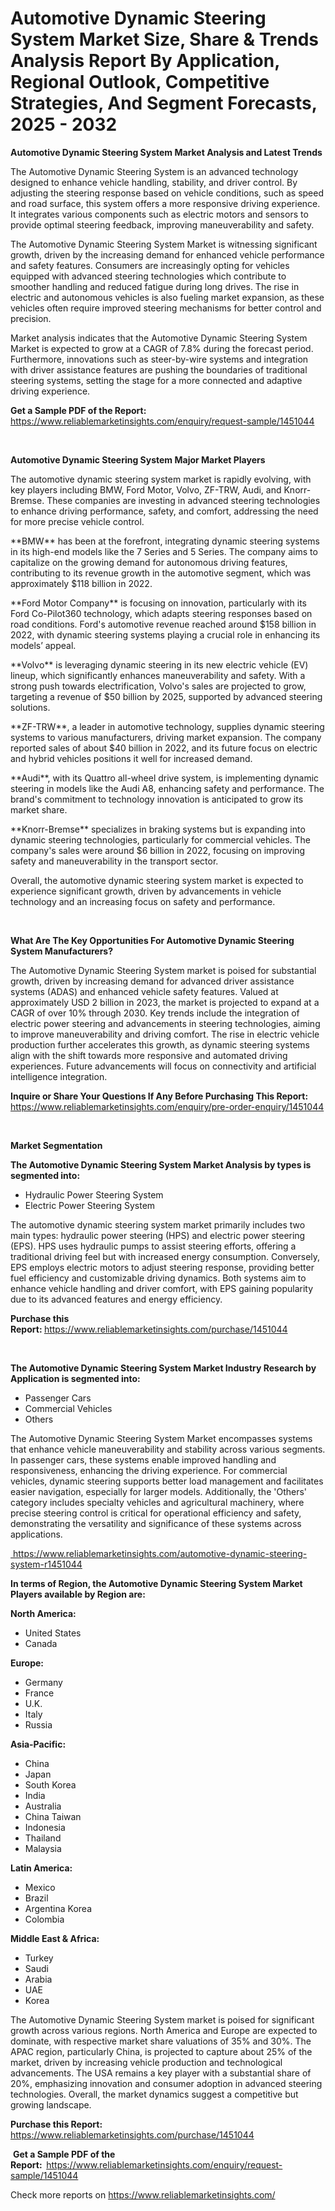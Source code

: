 <p><h1>Automotive Dynamic Steering System Market Size, Share & Trends Analysis Report By Application, Regional Outlook, Competitive Strategies, And Segment Forecasts, 2025 - 2032</h1></p><p><strong>Automotive Dynamic Steering System Market Analysis and Latest Trends</strong></p>
<p><p>The Automotive Dynamic Steering System is an advanced technology designed to enhance vehicle handling, stability, and driver control. By adjusting the steering response based on vehicle conditions, such as speed and road surface, this system offers a more responsive driving experience. It integrates various components such as electric motors and sensors to provide optimal steering feedback, improving maneuverability and safety.</p><p>The Automotive Dynamic Steering System Market is witnessing significant growth, driven by the increasing demand for enhanced vehicle performance and safety features. Consumers are increasingly opting for vehicles equipped with advanced steering technologies which contribute to smoother handling and reduced fatigue during long drives. The rise in electric and autonomous vehicles is also fueling market expansion, as these vehicles often require improved steering mechanisms for better control and precision.</p><p>Market analysis indicates that the Automotive Dynamic Steering System Market is expected to grow at a CAGR of 7.8% during the forecast period. Furthermore, innovations such as steer-by-wire systems and integration with driver assistance features are pushing the boundaries of traditional steering systems, setting the stage for a more connected and adaptive driving experience.</p></p>
<p><strong>Get a Sample PDF of the Report:&nbsp;</strong> <a href="https://www.reliablemarketinsights.com/enquiry/request-sample/1451044?utm_campaign=3036&utm_medium=2&utm_source=Github&utm_content=ia&utm_term=30032025&utm_id=automotive-dynamic-steering-system">https://www.reliablemarketinsights.com/enquiry/request-sample/1451044</a></p>
<p>&nbsp;</p>
<p><strong>Automotive Dynamic Steering System Major Market Players</strong></p>
<p><p>The automotive dynamic steering system market is rapidly evolving, with key players including BMW, Ford Motor, Volvo, ZF-TRW, Audi, and Knorr-Bremse. These companies are investing in advanced steering technologies to enhance driving performance, safety, and comfort, addressing the need for more precise vehicle control.</p><p>**BMW** has been at the forefront, integrating dynamic steering systems in its high-end models like the 7 Series and 5 Series. The company aims to capitalize on the growing demand for autonomous driving features, contributing to its revenue growth in the automotive segment, which was approximately $118 billion in 2022.</p><p>**Ford Motor Company** is focusing on innovation, particularly with its Ford Co-Pilot360 technology, which adapts steering responses based on road conditions. Ford's automotive revenue reached around $158 billion in 2022, with dynamic steering systems playing a crucial role in enhancing its models’ appeal.</p><p>**Volvo** is leveraging dynamic steering in its new electric vehicle (EV) lineup, which significantly enhances maneuverability and safety. With a strong push towards electrification, Volvo's sales are projected to grow, targeting a revenue of $50 billion by 2025, supported by advanced steering solutions.</p><p>**ZF-TRW**, a leader in automotive technology, supplies dynamic steering systems to various manufacturers, driving market expansion. The company reported sales of about $40 billion in 2022, and its future focus on electric and hybrid vehicles positions it well for increased demand.</p><p>**Audi**, with its Quattro all-wheel drive system, is implementing dynamic steering in models like the Audi A8, enhancing safety and performance. The brand's commitment to technology innovation is anticipated to grow its market share.</p><p>**Knorr-Bremse** specializes in braking systems but is expanding into dynamic steering technologies, particularly for commercial vehicles. The company's sales were around $6 billion in 2022, focusing on improving safety and maneuverability in the transport sector. </p><p>Overall, the automotive dynamic steering system market is expected to experience significant growth, driven by advancements in vehicle technology and an increasing focus on safety and performance.</p></p>
<p>&nbsp;</p>
<p><strong>What Are The Key Opportunities For Automotive Dynamic Steering System Manufacturers?</strong></p>
<p><p>The Automotive Dynamic Steering System market is poised for substantial growth, driven by increasing demand for advanced driver assistance systems (ADAS) and enhanced vehicle safety features. Valued at approximately USD 2 billion in 2023, the market is projected to expand at a CAGR of over 10% through 2030. Key trends include the integration of electric power steering and advancements in steering technologies, aiming to improve maneuverability and driving comfort. The rise in electric vehicle production further accelerates this growth, as dynamic steering systems align with the shift towards more responsive and automated driving experiences. Future advancements will focus on connectivity and artificial intelligence integration.</p></p>
<p><strong>Inquire or Share Your Questions If Any Before Purchasing This Report:</strong> <a href="https://www.reliablemarketinsights.com/enquiry/pre-order-enquiry/1451044?utm_campaign=3036&utm_medium=2&utm_source=Github&utm_content=ia&utm_term=30032025&utm_id=automotive-dynamic-steering-system">https://www.reliablemarketinsights.com/enquiry/pre-order-enquiry/1451044</a></p>
<p>&nbsp;</p>
<p><strong>Market Segmentation</strong></p>
<p><strong>The Automotive Dynamic Steering System Market Analysis by types is segmented into:</strong></p>
<p><ul><li>Hydraulic Power Steering System</li><li>Electric Power Steering System</li></ul></p>
<p><p>The automotive dynamic steering system market primarily includes two main types: hydraulic power steering (HPS) and electric power steering (EPS). HPS uses hydraulic pumps to assist steering efforts, offering a traditional driving feel but with increased energy consumption. Conversely, EPS employs electric motors to adjust steering response, providing better fuel efficiency and customizable driving dynamics. Both systems aim to enhance vehicle handling and driver comfort, with EPS gaining popularity due to its advanced features and energy efficiency.</p></p>
<p><strong>Purchase this Report:&nbsp;</strong><a href="https://www.reliablemarketinsights.com/purchase/1451044?utm_campaign=3036&utm_medium=2&utm_source=Github&utm_content=ia&utm_term=30032025&utm_id=automotive-dynamic-steering-system">https://www.reliablemarketinsights.com/purchase/1451044</a></p>
<p>&nbsp;</p>
<p><strong>The Automotive Dynamic Steering System Market Industry Research by Application is segmented into:</strong></p>
<p><ul><li>Passenger Cars</li><li>Commercial Vehicles</li><li>Others</li></ul></p>
<p><p>The Automotive Dynamic Steering System Market encompasses systems that enhance vehicle maneuverability and stability across various segments. In passenger cars, these systems enable improved handling and responsiveness, enhancing the driving experience. For commercial vehicles, dynamic steering supports better load management and facilitates easier navigation, especially for larger models. Additionally, the 'Others' category includes specialty vehicles and agricultural machinery, where precise steering control is critical for operational efficiency and safety, demonstrating the versatility and significance of these systems across applications.</p></p>
<p><a href="https://www.reliablemarketinsights.com/automotive-dynamic-steering-system-r1451044?utm_campaign=3036&utm_medium=2&utm_source=Github&utm_content=ia&utm_term=30032025&utm_id=automotive-dynamic-steering-system">&nbsp;https://www.reliablemarketinsights.com/automotive-dynamic-steering-system-r1451044</a></p>
<p><strong>In terms of Region, the Automotive Dynamic Steering System Market Players available by Region are:</strong></p>
<p>
    <p> <strong> North America: </strong>
        <ul>
            <li>United States</li>
            <li>Canada</li>
        </ul>
        </p> 
    <p> <strong> Europe: </strong>
        <ul>
            <li>Germany</li>
            <li>France</li>
            <li>U.K.</li>
            <li>Italy</li>
            <li>Russia</li>
        </ul>
        </p> 
    <p> <strong> Asia-Pacific: </strong>
        <ul>
            <li>China</li>
            <li>Japan</li>
            <li>South Korea</li>
            <li>India</li>
            <li>Australia</li>
            <li>China Taiwan</li>
            <li>Indonesia</li>
            <li>Thailand</li>
            <li>Malaysia</li>
        </ul>
        </p> 
    <p> <strong> Latin America: </strong>
        <ul>
            <li>Mexico</li>
            <li>Brazil</li>
            <li>Argentina Korea</li>
            <li>Colombia</li>
        </ul>
        </p> 
    <p> <strong> Middle East & Africa: </strong>
        <ul>
            <li>Turkey</li>
            <li>Saudi</li>
            <li>Arabia</li>
            <li>UAE</li>
            <li>Korea</li>
        </ul>
    </p>
    </p>
<p><p>The Automotive Dynamic Steering System market is poised for significant growth across various regions. North America and Europe are expected to dominate, with respective market share valuations of 35% and 30%. The APAC region, particularly China, is projected to capture about 25% of the market, driven by increasing vehicle production and technological advancements. The USA remains a key player with a substantial share of 20%, emphasizing innovation and consumer adoption in advanced steering technologies. Overall, the market dynamics suggest a competitive but growing landscape.</p></p>
<p><strong>Purchase this Report: </strong><a href="https://www.reliablemarketinsights.com/purchase/1451044?utm_campaign=3036&utm_medium=2&utm_source=Github&utm_content=ia&utm_term=30032025&utm_id=automotive-dynamic-steering-system">https://www.reliablemarketinsights.com/purchase/1451044</a></p>
<p>&nbsp;<strong>Get a Sample PDF of the Report:&nbsp;&nbsp;</strong><a href="https://www.reliablemarketinsights.com/enquiry/request-sample/1451044?utm_campaign=3036&utm_medium=2&utm_source=Github&utm_content=ia&utm_term=30032025&utm_id=automotive-dynamic-steering-system">https://www.reliablemarketinsights.com/enquiry/request-sample/1451044</a></p>
<p><strong></strong></p>
<p>Check more reports on <a href="https://www.reliablemarketinsights.com/?utm_campaign=3036&utm_medium=2&utm_source=Github&utm_content=ia&utm_term=30032025&utm_id=automotive-dynamic-steering-system">https://www.reliablemarketinsights.com/</a></p>